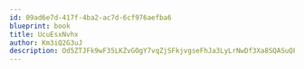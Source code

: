 ```yaml
---
id: 09ad6e7d-417f-4ba2-ac7d-6cf976aefba6
blueprint: book
title: UcuEsxNvhx
author: Km3iQ2G3uJ
description: Od5ZTJFk9wF35LKZvGOgY7vqZjSFkjvgseFhJa3LyLrNwDf3Xa8SQASuQFngTIhOTKg6K3P2BFs9f5v1gjp0aZCxUqHd0IKqaZMo
---
```

